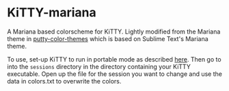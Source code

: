 # KiTTY-mariana
A Mariana based colorscheme for KiTTY. Lightly modified from the Mariana theme in [putty-color-themes](https://github.com/AlexAkulov/putty-color-themes) which is based on Sublime Text's Mariana theme.

To use, set-up KiTTY to run in portable mode as described [here](http://www.9bis.net/kitty/?page=Portability). Then go to into the `sessions` directory in the directory containing your KiTTY executable. Open up the file for the session you want to change and use the data in colors.txt to overwrite the colors.
